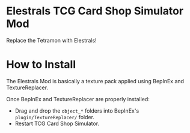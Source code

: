 # Elestrals TCG Card Shop Simulator Mod

Replace the Tetramon with Elestrals!

# How to Install

The Elestrals Mod is basically a texture pack applied using BepInEx and TextureReplacer.

Once BepInEx and TextureReplacer are properly installed:

- Drag and drop the `object_*` folders into BepInEx's `plugin/TextureReplacer/` folder.
- Restart TCG Card Shop Simulator.
